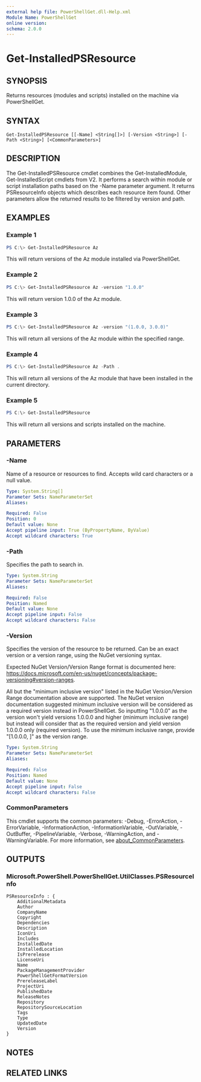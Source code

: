 ```yaml
---
external help file: PowerShellGet.dll-Help.xml
Module Name: PowerShellGet
online version:
schema: 2.0.0
---
```


# Get-InstalledPSResource

## SYNOPSIS
Returns resources (modules and scripts) installed on the machine via PowerShellGet.

## SYNTAX

```
Get-InstalledPSResource [[-Name] <String[]>] [-Version <String>] [-Path <String>] [<CommonParameters>]
```

## DESCRIPTION
The Get-InstalledPSResource cmdlet combines the Get-InstalledModule, Get-InstalledScript cmdlets from V2. It performs a search within module or script installation paths based on the -Name parameter argument. It returns PSResourceInfo objects which describes each resource item found. Other parameters allow the returned results to be filtered by version and path.

## EXAMPLES

### Example 1
```powershell
PS C:\> Get-InstalledPSResource Az
```

This will return versions of the Az module installed via PowerShellGet.

### Example 2
```powershell
PS C:\> Get-InstalledPSResource Az -version "1.0.0"
```

This will return version 1.0.0 of the Az module.

### Example 3
```powershell
PS C:\> Get-InstalledPSResource Az -version "(1.0.0, 3.0.0)"
```

This will return all versions of the Az module within the specified range.

### Example 4
```powershell
PS C:\> Get-InstalledPSResource Az -Path .
```

This will return all versions of the Az module that have been installed in the current directory.

### Example 5
```powershell
PS C:\> Get-InstalledPSResource
```

This will return all versions and scripts installed on the machine.

## PARAMETERS

### -Name
Name of a resource or resources to find. Accepts wild card characters or a null value.

```yaml
Type: System.String[]
Parameter Sets: NameParameterSet
Aliases:

Required: False
Position: 0
Default value: None
Accept pipeline input: True (ByPropertyName, ByValue)
Accept wildcard characters: True
```

### -Path
Specifies the path to search in.

```yaml
Type: System.String
Parameter Sets: NameParameterSet
Aliases:

Required: False
Position: Named
Default value: None
Accept pipeline input: False
Accept wildcard characters: False
```

### -Version
Specifies the version of the resource to be returned.
Can be an exact version or a version range, using the NuGet versioning syntax.

Expected NuGet Version/Version Range format is documented here: https://docs.microsoft.com/en-us/nuget/concepts/package-versioning#version-ranges.

All but the "minimum inclusive version" listed in the NuGet Version/Version Range documentation above are
supported. The NuGet version documentation suggested minimum inclusive version will be considered as a required version instead in PowerShellGet.
So inputting "1.0.0.0" as the version won't yield versions 1.0.0.0 and higher (minimum inclusive range)
but instead will consider that as the required version and yield version 1.0.0.0 only (required version).
To use the minimum inclusive range, provide "[1.0.0.0, ]" as the version range.

```yaml
Type: System.String
Parameter Sets: NameParameterSet
Aliases:

Required: False
Position: Named
Default value: None
Accept pipeline input: False
Accept wildcard characters: False
```

### CommonParameters
This cmdlet supports the common parameters: -Debug, -ErrorAction, -ErrorVariable, -InformationAction, -InformationVariable, -OutVariable, -OutBuffer, -PipelineVariable, -Verbose, -WarningAction, and -WarningVariable. For more information, see [about_CommonParameters](https://go.microsoft.com/fwlink/?LinkID=113216).

## OUTPUTS

### Microsoft.PowerShell.PowerShellGet.UtilClasses.PSResourceInfo
```
PSResourceInfo : {
    AdditionalMetadata
    Author
    CompanyName
    Copyright
    Dependencies
    Description
    IconUri
    Includes
    InstalledDate
    InstalledLocation
    IsPrerelease
    LicenseUri
    Name
    PackageManagementProvider
    PowerShellGetFormatVersion
    PrereleaseLabel
    ProjectUri
    PublishedDate
    ReleaseNotes
    Repository
    RepositorySourceLocation
    Tags
    Type
    UpdatedDate
    Version
}
```

## NOTES

## RELATED LINKS
